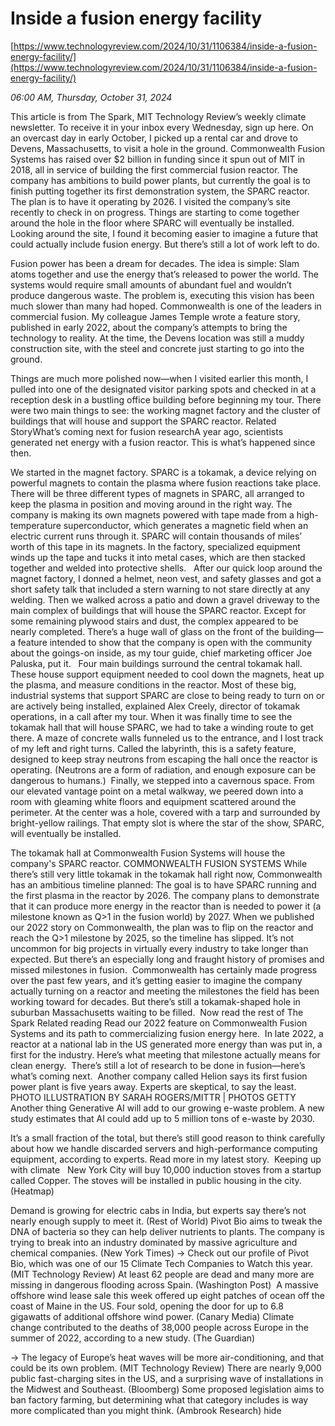# Inside a fusion energy facility

[https://www.technologyreview.com/2024/10/31/1106384/inside-a-fusion-energy-facility/](https://www.technologyreview.com/2024/10/31/1106384/inside-a-fusion-energy-facility/)

*06:00 AM, Thursday, October 31, 2024*

This article is from The Spark, MIT Technology Review’s weekly climate newsletter. To receive it in your inbox every Wednesday, sign up here. On an overcast day in early October, I picked up a rental car and drove to Devens, Massachusetts, to visit a hole in the ground.  Commonwealth Fusion Systems has raised over $2 billion in funding since it spun out of MIT in 2018, all in service of building the first commercial fusion reactor. The company has ambitions to build power plants, but currently the goal is to finish putting together its first demonstration system, the SPARC reactor. The plan is to have it operating by 2026. I visited the company’s site recently to check in on progress. Things are starting to come together around the hole in the floor where SPARC will eventually be installed. Looking around the site, I found it becoming easier to imagine a future that could actually include fusion energy. But there’s still a lot of work left to do.

Fusion power has been a dream for decades. The idea is simple: Slam atoms together and use the energy that’s released to power the world. The systems would require small amounts of abundant fuel and wouldn’t produce dangerous waste. The problem is, executing this vision has been much slower than many had hoped. Commonwealth is one of the leaders in commercial fusion. My colleague James Temple wrote a feature story, published in early 2022, about the company’s attempts to bring the technology to reality. At the time, the Devens location was still a muddy construction site, with the steel and concrete just starting to go into the ground.

Things are much more polished now—when I visited earlier this month, I pulled into one of the designated visitor parking spots and checked in at a reception desk in a bustling office building before beginning my tour. There were two main things to see: the working magnet factory and the cluster of buildings that will house and support the SPARC reactor. Related StoryWhat’s coming next for fusion researchA year ago, scientists generated net energy with a fusion reactor. This is what’s happened since then.

We started in the magnet factory. SPARC is a tokamak, a device relying on powerful magnets to contain the plasma where fusion reactions take place. There will be three different types of magnets in SPARC, all arranged to keep the plasma in position and moving around in the right way. The company is making its own magnets powered with tape made from a high-temperature superconductor, which generates a magnetic field when an electric current runs through it. SPARC will contain thousands of miles’ worth of this tape in its magnets. In the factory, specialized equipment winds up the tape and tucks it into metal cases, which are then stacked together and welded into protective shells.   After our quick loop around the magnet factory, I donned a helmet, neon vest, and safety glasses and got a short safety talk that included a stern warning to not stare directly at any welding. Then we walked across a patio and down a gravel driveway to the main complex of buildings that will house the SPARC reactor.  Except for some remaining plywood stairs and dust, the complex appeared to be nearly completed. There’s a huge wall of glass on the front of the building—a feature intended to show that the company is open with the community about the goings-on inside, as my tour guide, chief marketing officer Joe Paluska, put it.   Four main buildings surround the central tokamak hall. These house support equipment needed to cool down the magnets, heat up the plasma, and measure conditions in the reactor. Most of these big, industrial systems that support SPARC are close to being ready to turn on or are actively being installed, explained Alex Creely, director of tokamak operations, in a call after my tour. When it was finally time to see the tokamak hall that will house SPARC, we had to take a winding route to get there. A maze of concrete walls funneled us to the entrance, and I lost track of my left and right turns. Called the labyrinth, this is a safety feature, designed to keep stray neutrons from escaping the hall once the reactor is operating. (Neutrons are a form of radiation, and enough exposure can be dangerous to humans.)  Finally, we stepped into a cavernous space. From our elevated vantage point on a metal walkway, we peered down into a room with gleaming white floors and equipment scattered around the perimeter. At the center was a hole, covered with a tarp and surrounded by bright-yellow railings. That empty slot is where the star of the show, SPARC, will eventually be installed.

The tokamak hall at Commonwealth Fusion Systems will house the company's SPARC reactor. COMMONWEALTH FUSION SYSTEMS   While there’s still very little tokamak in the tokamak hall right now, Commonwealth has an ambitious timeline planned: The goal is to have SPARC running and the first plasma in the reactor by 2026. The company plans to demonstrate that it can produce more energy in the reactor than is needed to power it (a milestone known as Q>1 in the fusion world) by 2027. When we published our 2022 story on Commonwealth, the plan was to flip on the reactor and reach the Q>1 milestone by 2025, so the timeline has slipped. It’s not uncommon for big projects in virtually every industry to take longer than expected. But there’s an especially long and fraught history of promises and missed milestones in fusion.  Commonwealth has certainly made progress over the past few years, and it’s getting easier to imagine the company actually turning on a reactor and meeting the milestones the field has been working toward for decades. But there’s still a tokamak-shaped hole in suburban Massachusetts waiting to be filled.   Now read the rest of The Spark Related reading Read our 2022 feature on Commonwealth Fusion Systems and its path to commercializing fusion energy here.   In late 2022, a reactor at a national lab in the US generated more energy than was put in, a first for the industry. Here’s what meeting that milestone actually means for clean energy.  There’s still a lot of research to be done in fusion—here’s what’s coming next.  Another company called Helion says its first fusion power plant is five years away. Experts are skeptical, to say the least.  PHOTO ILLUSTRATION BY SARAH ROGERS/MITTR | PHOTOS GETTY   Another thing Generative AI will add to our growing e-waste problem. A new study estimates that AI could add up to 5 million tons of e-waste by 2030.

It’s a small fraction of the total, but there’s still good reason to think carefully about how we handle discarded servers and high-performance computing equipment, according to experts. Read more in my latest story.  Keeping up with climate   New York City will buy 10,000 induction stoves from a startup called Copper. The stoves will be installed in public housing in the city. (Heatmap)

Demand is growing for electric cabs in India, but experts say there’s not nearly enough supply to meet it. (Rest of World) Pivot Bio aims to tweak the DNA of bacteria so they can help deliver nutrients to plants. The company is trying to break into an industry dominated by massive agriculture and chemical companies. (New York Times) → Check out our profile of Pivot Bio, which was one of our 15 Climate Tech Companies to Watch this year. (MIT Technology Review) At least 62 people are dead and many more are missing in dangerous flooding across Spain. (Washington Post)  A massive offshore wind lease sale this week offered up eight patches of ocean off the coast of Maine in the US. Four sold, opening the door for up to 6.8 gigawatts of additional offshore wind power. (Canary Media) Climate change contributed to the deaths of 38,000 people across Europe in the summer of 2022, according to a new study. (The Guardian)

→ The legacy of Europe’s heat waves will be more air-conditioning, and that could be its own problem. (MIT Technology Review) There are nearly 9,000 public fast-charging sites in the US, and a surprising wave of installations in the Midwest and Southeast. (Bloomberg) Some proposed legislation aims to ban factory farming, but determining what that category includes is way more complicated than you might think. (Ambrook Research) hide

